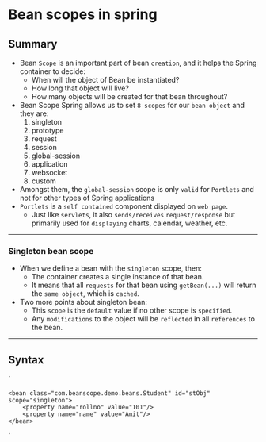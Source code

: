 # Bean scopes in spring

## Summary
- Bean `Scope` is an important part of bean `creation`, and it helps the Spring container to decide:
    - When will the object of Bean be instantiated?
    - How long that object will live?
    - How many objects will be created for that bean throughout?
- Bean Scope Spring allows us to set `8 scopes` for our `bean object` and they are:
  1. singleton
  2. prototype
  3. request
  4. session
  5. global-session
  6. application
  7. websocket
  8. custom
- Amongst them, the `global-session` scope is only `valid` for `Portlets` and not for other types of Spring applications
- `Portlets` is a `self contained` component displayed on `web page`.
    - Just like `servlets`, it also `sends/receives` `request/response` but primarily used for `displaying` charts, calendar, weather, etc.

---

### Singleton bean scope
- When we define a bean with the `singleton` scope, then:
    - The container creates a single instance of that bean.
    - It means that all `requests` for that bean using `getBean(...)` will return the `same object`, which is `cached`.
- Two more points about singleton bean:
    - This `scope` is the `default` value if no other scope is `specified`. 
    - Any `modifications` to the object will be `reflected` in all `references` to the bean.

---

## Syntax
`

    <bean class="com.beanscope.demo.beans.Student" id="stObj" scope="singleton">
        <property name="rollno" value="101"/>
        <property name="name" value="Amit"/>
    </bean>
`